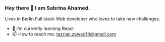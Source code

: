 ### Hey there 👋 I am Sabrina Ahamed.
Lives in Berlin.Full stack Web developer who loves to take new challenges.
- 🌱 I’m currently learning React
- 📫 How to reach me: tazrian.zawad14@gmail.com
<!--
**sabrina773/Sabrina773** is a ✨ _special_ ✨ repository because its `README.md` (this file) appears on your GitHub profile.

Here are some ideas to get you started:

- 🔭 I’m currently working on ...
- 🌱 I’m currently learning ...
- 👯 I’m looking to collaborate on ...
- 🤔 I’m looking for help with ...
- 💬 Ask me about ...
- 📫 How to reach me: ...
- 😄 Pronouns: ...
- ⚡ Fun fact: ...
-->
